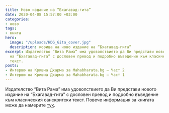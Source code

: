 ```yaml
---
title: Ново издание на “Бхагавад-гита”
date: 2020-04-08 15:57:00 +03:00
categories:
- ново
tags:
- книга
hero:
  image: "/uploads/HDG_Gita_cover.jpg"
  description: корица на ново издание на “Бхагавад-гита”
excerpt: Издателство “Вита Рама” има удоволствието да Ви представи новото издание
  на “Бхагавад-гита” с дословен превод и подробно въведение към класическия санскритски
  текст.
posts:
- Интервю на Кришна Дхарма за Mahabharata.bg – Част 2
- Интервю на Кришна Дхарма за Mahabharata.bg – Част 1
---
```


Издателство “Вита Рама” има удоволствието да Ви представи новото издание на “Бхагавад-гита” с дословен превод и подробно въведение към класическия санскритски текст. Повече информация за книгата може да намерите [тук](http://vitarama.bg/shop/bg/p/bagavad-gita). 